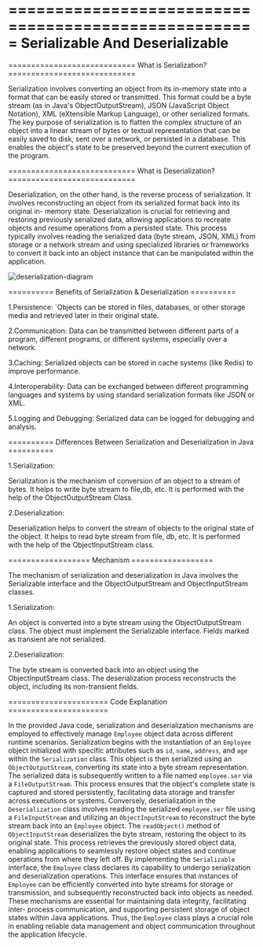 =====================================================
Serializable And Deserializable
=====================================================

============================ What is Serialization? ============================

Serialization involves converting an object from its in-memory state into a format that can be easily stored or transmitted. This format could be a byte stream (as in Java's ObjectOutputStream), JSON (JavaScript Object Notation), XML (eXtensible Markup Language), or other serialized formats. The key purpose of serialization is to flatten the complex structure of an object into a linear stream of bytes or textual representation that can be easily saved to disk, sent over a network, or persisted in a database. This enables the object's state to be preserved beyond the current execution of the program.

============================ What is Deserialization? ============================

Deserialization, on the other hand, is the reverse process of serialization. It involves reconstructing an object from its serialized format back into its original in- memory state. Deserialization is crucial for retrieving and restoring previously serialized data, allowing applications to recreate objects and resume operations from a persisted state. This process typically involves reading the serialized data (byte stream, JSON, XML) from storage or a network stream and using specialized libraries or frameworks to convert it back into an object instance that can be manipulated within the application.

![deserialization-diagram](https://github.com/user-attachments/assets/cea7ca5e-6333-48a8-a7a0-128676610d18)

========== Benefits of Serialization & Deserialization ==========

1.Persistence: `Objects can be stored in files, databases, or other storage media and retrieved later in their original state.

2.Communication: Data can be transmitted between different parts of a program, different programs, or different systems, especially over a network.

3.Caching: Serialized objects can be stored in cache systems (like Redis) to improve performance.

4.Interoperability: Data can be exchanged between different programming languages and systems by using standard serialization formats like JSON or XML.

5.Logging and Debugging: Serialized data can be logged for debugging and analysis.

========== Differences Between Serialization and Deserialization in Java ==========

1.Serialization:

Serialization is the mechanism of conversion of an object to a stream of bytes.
It helps to write byte stream to file,db, etc.
It is performed with the help of the ObjectOutputStream Class.

2.Deserialization:

Deserialization helps to convert the stream of objects to the original state of the object.
It helps to read byte stream from file, db, etc.
It is performed with the help of the ObjectInputStream class.

================== Mechanism ==================

The mechanism of serialization and deserialization in Java involves the Serializable interface and the ObjectOutputStream and ObjectInputStream classes.

1.Serialization:

An object is converted into a byte stream using the ObjectOutputStream class.
The object must implement the Serializable interface.
Fields marked as transient are not serialized.

2.Deserialization:

The byte stream is converted back into an object using the ObjectInputStream class.
The deserialization process reconstructs the object, including its non-transient fields.

====================== Code Explanation ======================

In the provided Java code, serialization and deserialization mechanisms are employed to effectively manage `Employee` object data across different runtime scenarios.
Serialization begins with the instantiation of an `Employee` object initialized with specific attributes such as `id`, `name`, `address`, and `age` within the `Serialization` class. This object is then serialized using an `ObjectOutputStream`, converting its state into a byte stream representation. The serialized data is subsequently written to a file named `employee.ser` via a `FileOutputStream`. This process ensures that the object's complete state is captured and stored persistently, facilitating data storage and transfer across executions or systems.
Conversely, deserialization in the `Deserialization` class involves reading the serialized `employee.ser` file using a `FileInputStream` and utilizing an `ObjectInputStream` to reconstruct the byte stream back into an `Employee` object. The `readObject()` method of `ObjectInputStream` deserializes the byte stream, restoring the object to its original state. This process retrieves the previously stored object data, enabling applications to seamlessly restore object states and continue operations from where they left off. By implementing the `Serializable` interface, the `Employee` class declares its capability to undergo serialization and deserialization operations. This interface ensures that instances of `Employee` can be efficiently converted into byte streams for storage or transmission, and subsequently reconstructed back into objects as needed. These mechanisms are essential for maintaining data integrity, facilitating inter- process communication, and supporting persistent storage of object states within Java applications. Thus, the `Employee` class plays a crucial role in enabling reliable data management and object communication throughout the application lifecycle.
